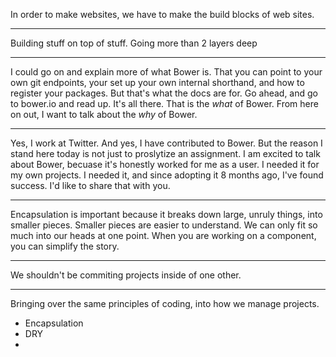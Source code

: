 In order to make websites, we have to make the build blocks of web sites.

---

Building stuff on top of stuff. Going more than 2 layers deep

---

I could go on and explain more of what Bower is. That you can point to your own git endpoints, your set up your own internal shorthand, and how to register your packages. But that's what the docs are for. Go ahead, and go to bower.io and read up. It's all there. That is the _what_ of Bower. From here on out, I want to talk about the _why_ of Bower.



---

Yes, I work at Twitter. And yes, I have contributed to Bower. But the reason I stand here today is not just to proslytize an assignment. I am excited to talk about Bower, becuase it's honestly worked for me as a user. I needed it for my own projects. I needed it, and since adopting it 8 months ago, I've found success. I'd like to share that with you.

---

Encapsulation is important because it breaks down large, unruly things, into smaller pieces. Smaller pieces are easier to understand. We can only fit so much into our heads at one point. When you are working on a component, you can simplify the story.

---

We shouldn't be commiting projects inside of one other.

---

Bringing over the same principles of coding, into how we manage projects.

- Encapsulation
- DRY
- 
